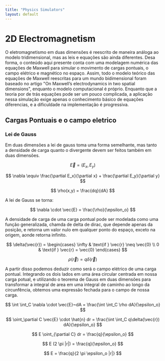 ```yaml
---
title: "Physics Simulators"
layout: default
---
```


<style>
.site-header {
  display: none;
}
</style>


<head>
<style>
a {
  color: #59b390;
  text-decoration: none;
}
a:hover {
  color: #006400;
  text-decoration: underline;
}
</style>
</head>

<!-- Enables MathJax -->
<script type="text/javascript" async
  src="https://cdn.jsdelivr.net/npm/mathjax@3/es5/tex-mml-chtml.js">
</script>

# 2D Electromagnetism

O eletromagnetismo em duas dimensões é reescrito de maneira análoga ao modelo tridimensional, mas as leis e equações são ainda diferentes. Desa forma, o conteúdo aqui presente conta com uma modelagem numérica das equações de Maxwell para simular o movimento de cargas pontuais, o campo elétrico e magnético no espaço. Assim, todo o modelo teórico das equações de Maxwell reescritas para um mundo bidimensional foram baseado no artigo "On Maxwell’s electrodynamics in two spatial dimensions", enquanto o modelo computacional é próprio. Enquanto que a teoria por de trás equações pode ser um pouco complicada, a aplicação nessa simulação exige apenas o conhecimento básico de equações diferencias, e a dificuldade na implementação é progressiva.

## Cargas Pontuais e o campo eletrico

### Lei de Gauss

Em duas dimensões a lei de gauss toma uma forma semelhante, mas tanto a densidade de carga quanto o divergente devem ser feitos também em duas dimensões.

$$
\vec{E} = (E_x, E_y)
$$

$$
\nabla \equiv \frac{\partial E_x}{\partial x} + \frac{\partial E_y}{\partial y}
$$

$$
\rho(x,y) = \frac{dq}{dA}
$$

A lei de Gauss se torna:

$$
\nabla \cdot \vec{E} = \frac{\rho}{\epsilon_o}
$$

A densidade de carga de uma carga pontual pode ser modelada como uma função generalizada, chamda de delta de dirac, que depende apenas da posição, e retorna um valor nulo em qualquer ponto do espaço, exceto na origem, aonde retorna infinito.

$$
\delta(\vec{r}) = 
\begin{cases}
\infty & \text{if } \vec{r} \neq \vec{0} \\
0             & \text{if } \vec{r} = \vec{0}
\end{cases}
$$

$$
\rho(\vec{r}) = q\delta(\vec{r})
$$

A partir disso podemos deduzir como será o campo elétrico de uma carga pontual. Integrando os dois lados em uma área circular centrada em nossa carga potual, e utilizando o teorema de Gauss em duas dimensões para transformar a integral de area em uma integral de caminho ao longo da circunfência, obtemos uma expressão fechada para o campo de nossa carga.

$$
\int \int_C \nabla \cdot \vec{E}~dA = \frac{\int \int_C \rho dA}{\epsilon_o} 
$$

$$
\oint_\partial C \vec{E} \cdot \hat{n} dr  = \frac{\int \int_C q\delta(\vec{r}) dA}{\epsilon_o} 
$$

$$
E \oint_{\partial C} dr  = \frac{q}{\epsilon_o} 
$$

$$
E (2 \pi |r|)  = \frac{q}{\epsilon_o} 
$$

$$
E = \frac{q}{2 \pi \epsilon_o |r|} 
$$
